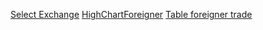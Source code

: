 [Select Exchange](SelectExchange)
[HighChartForeigner](HighChartForeigner.md)
[Table foreigner trade](Table_Foreigner_Trade.md)